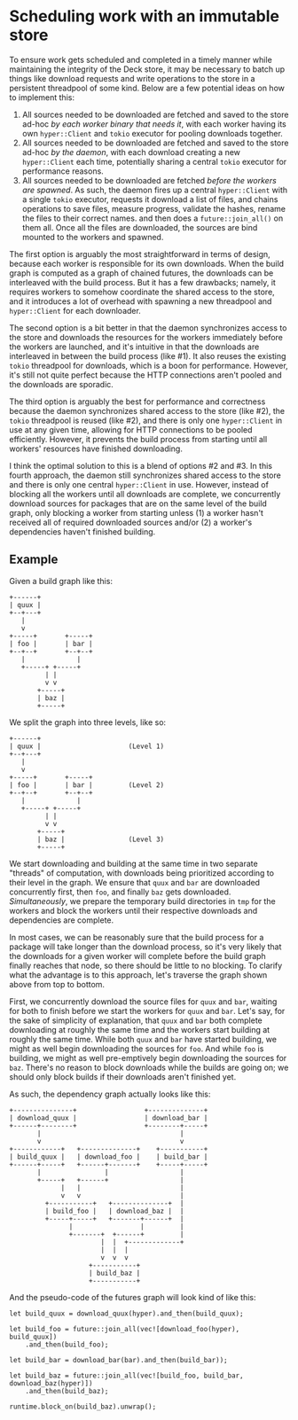 # Scheduling work with an immutable store

To ensure work gets scheduled and completed in a timely manner while maintaining
the integrity of the Deck store, it may be necessary to batch up things like
download requests and write operations to the store in a persistent threadpool
of some kind. Below are a few potential ideas on how to implement this:

1. All sources needed to be downloaded are fetched and saved to the store ad-hoc
   _by each worker binary that needs it_, with each worker having its own
   `hyper::Client` and `tokio` executor for pooling downloads together.
2. All sources needed to be downloaded are fetched and saved to the store ad-hoc
   _by the daemon_, with each download creating a new `hyper::Client` each time,
   potentially sharing a central `tokio` executor for performance reasons.
3. All sources needed to be downloaded are fetched _before the workers are
   spawned_. As such, the daemon fires up a central `hyper::Client` with a single
   `tokio` executor, requests it download a list of files, and chains operations
   to save files, measure progress, validate the hashes, rename the files to
   their correct names. and then does a `future::join_all()` on them all. Once
   all the files are downloaded, the sources are bind mounted to the workers and
   spawned.

The first option is arguably the most straightforward in terms of design,
because each worker is responsible for its own downloads. When the build graph
is computed as a graph of chained futures, the downloads can be interleaved with
the build process. But it has a few drawbacks; namely, it requires workers to
somehow coordinate the shared access to the store, and it introduces a lot of
overhead with spawning a new threadpool and `hyper::Client` for each downloader.

The second option is a bit better in that the daemon synchronizes access to the
store and downloads the resources for the workers immediately before the workers
are launched, and it's intuitive in that the downloads are interleaved in
between the build process (like #1). It also reuses the existing `tokio`
threadpool for downloads, which is a boon for performance. However, it's still
not quite perfect because the HTTP connections aren't pooled and the downloads
are sporadic.

The third option is arguably the best for performance and correctness because
the daemon synchronizes shared access to the store (like #2), the `tokio`
threadpool is reused (like #2), and there is only one `hyper::Client` in use at
any given time, allowing for HTTP connections to be pooled efficiently. However,
it prevents the build process from starting until all workers' resources have
finished downloading.

I think the optimal solution to this is a blend of options #2 and #3. In this
fourth approach, the daemon still synchronizes shared access to the store and
there is only one central `hyper::Client` in use. However, instead of blocking
all the workers until all downloads are complete, we concurrently download
sources for packages that are on the same level of the build graph, only
blocking a worker from starting unless (1) a worker hasn't received all of
required downloaded sources and/or (2) a worker's dependencies haven't finished
building.

## Example

Given a build graph like this:

```
+------+
| quux |
+--+---+
   |
   v
+-----+       +-----+
| foo |       | bar |
+--+--+       +--+--+
   |             |
   +-----+ +-----+
         | |
         v v
       +-----+
       | baz |
       +-----+
```

We split the graph into three levels, like so:

```
+------+
| quux |                      (Level 1)
+--+---+
   |
   v
+-----+       +-----+
| foo |       | bar |         (Level 2)
+--+--+       +--+--+
   |             |
   +-----+ +-----+
         | |
         v v
       +-----+
       | baz |                (Level 3)
       +-----+
```

We start downloading and building at the same time in two separate "threads" of
computation, with downloads being prioritized according to their level in the
graph. We ensure that `quux` and `bar` are downloaded concurrently first, then
`foo`, and finally `baz` gets downloaded. _Simultaneously_, we prepare the
temporary build directories in `tmp` for the workers and block the workers until
their respective downloads and dependencies are complete.

In most cases, we can be reasonably sure that the build process for a package
will take longer than the download process, so it's very likely that the
downloads for a given worker will complete before the build graph finally
reaches that node, so there should be little to no blocking. To clarify what the
advantage is to this approach, let's traverse the graph shown above from top to
bottom.

First, we concurrently download the source files for `quux` and `bar`, waiting
for both to finish before we start the workers for `quux` and `bar`. Let's say,
for the sake of simplicity of explanation, that `quux` and `bar` both complete
downloading at roughly the same time and the workers start building at roughly
the same time. While both `quux` and `bar` have started building, we might as
well begin downloading the sources for `foo`. And while `foo` is building, we
might as well pre-emptively begin downloading the sources for `baz`. There's no
reason to block downloads while the builds are going on; we should only block
builds if their downloads aren't finished yet.

As such, the dependency graph actually looks like this:

```
+---------------+                 +--------------+
| download_quux |                 | download_bar |
+------+--------+                 +--------+-----+
       |                                   |
       v                                   v
+------------+   +--------------+    +-----------+
| build_quux |   | download_foo |    | build_bar |
+------+-----+   +------+-------+    +-----+-----+
       |                |                  |
       +-----+   +------+                  |
             |   |                         |
             v   v                         |
         +-----------+   +--------------+  |
         | build_foo |   | download_baz |  |
         +-----+-----+   +-------+------+  |
               |                 |         |
               +-------+  +------+         |
                       |  |  +-------------+
                       |  |  |
                       v  v  v
                    +-----------+
                    | build_baz |
                    +-----------+
```

And the pseudo-code of the futures graph will look kind of like this:

```
let build_quux = download_quux(hyper).and_then(build_quux);

let build_foo = future::join_all(vec![download_foo(hyper), build_quux])
    .and_then(build_foo);

let build_bar = download_bar(bar).and_then(build_bar));

let build_baz = future::join_all(vec![build_foo, build_bar, download_baz(hyper)])
    .and_then(build_baz);

runtime.block_on(build_baz).unwrap();
```
